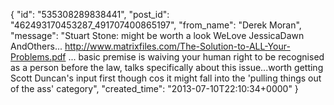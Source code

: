  {
   "id": "535308289838441",
   "post_id": "462493170453287_491707400865197",
   "from_name": "Derek Moran",
   "message": "Stuart Stone: might be worth a look WeLove JessicaDawn AndOthers... http://www.matrixfiles.com/The-Solution-to-ALL-Your-Problems.pdf ... basic premise is waiving your human right to be recognised as a person before the law, talks specifically about this issue...worth getting Scott Duncan's input first though cos it might fall into the 'pulling things out of the ass' category",
   "created_time": "2013-07-10T22:10:34+0000"
 }
